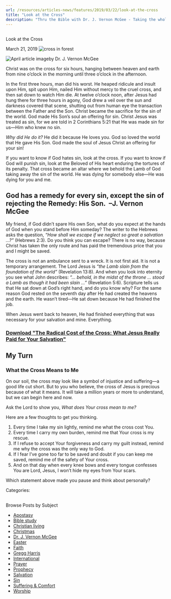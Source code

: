 ```yaml
---
url: /resources/articles-news/features/2019/03/22/look-at-the-cross
title: "Look at the Cross"
description: "Thru the Bible with Dr. J. Vernon McGee - Taking the whole Word to the whole world"
---
```







## 
 Look at the Cross


March 21, 2019
![cross in forest](https://ttb.org/images/default-source/Features-and-News/cross-in-forest.jpg?sfvrsn=c4cd1d16_0 "cross in forest")




![April article image](/images/default-source/Features-and-News/april-article-image.tmb-small.jpg?sfvrsn=17001e16_1 "April article image")by Dr. J. Vernon McGee


Christ was on the cross for six hours, hanging between heaven and earth from nine o’clock in the morning until three o’clock in the afternoon. 


In the first three hours, man did his worst. He heaped ridicule and insult upon Him, spit upon Him, nailed Him without mercy to the cruel cross, and then sat down to watch Him die. At twelve o’clock noon, after Jesus had hung there for three hours in agony, God drew a veil over the sun and darkness covered that scene, shutting out from human eye the transaction between the Father and the Son. Christ became the sacrifice for the sin of the world. God made His Son’s soul an offering for sin. Christ Jesus was treated as sin, for we are told in 2 Corinthians 5:21 that He was made sin for us—Him who knew no sin.


*Why did He do it?* He did it because He loves you. God so loved the world that He gave His Son. God made the soul of Jesus Christ an offering for your sin!


If you want to know if God hates sin, look at the cross. If you want to know if God will punish sin, look at the Beloved of His heart enduring the tortures of its penalty. That cross became an altar where we behold the Lamb of God taking away the sin of the world. He was dying for somebody else—He was dying for you and me.


## God has a remedy for every sin, except the sin of rejecting the Remedy: His Son.  –J. Vernon McGee


My friend, if God didn’t spare His own Son, what do you expect at the hands of God when you stand before Him someday? The writer to the Hebrews asks the question, *“How shall we escape if we neglect so great a salvation …?”* (Hebrews 2:3). Do you think you can escape? There is no way, because Christ has taken the only route and has paid the tremendous price that you and I might be saved.


The cross is not an ambulance sent to a wreck. It is not first aid. It is not a temporary arrangement. The Lord Jesus is *“the Lamb slain from the foundation of the world”* (Revelation 13:8). And when you look into eternity you see what John describes: *“… behold, in the midst of the throne … stood a Lamb as though it had been slain …”* (Revelation 5:6). Scripture tells us that He sat down at God’s right hand, and do you know why? For the same reason God rested on the seventh day after He had created the heavens and the earth. He wasn’t tired—He sat down because He had finished the job. 


When Jesus went back to heaven, He had finished everything that was necessary for your salvation and mine. Everything.


### [Download "The Radical Cost of the Cross: What Jesus Really Paid for Your Salvation"](/docs/default-source/Booklets/ttb_the-radical-cost-of-the-cross.pdf?sfvrsn=a0171e16_2 "TTB_The Radical Cost of the Cross")


## My Turn



### What the Cross Means to Me


On our soil, the cross may look like a symbol of injustice and suffering—a good life cut short. But to you who believe, the cross of Jesus is precious because of what it means. It will take a million years or more to understand, but we can begin here and now. 


Ask the Lord to show you, *What does Your cross mean to me?*  


Here are a few thoughts to get you thinking. 


1. Every time I take my sin lightly, remind me what the cross cost You.
2. Every time I carry my own burden, remind me that Your cross is my rescue.
3. If I refuse to accept Your forgiveness and carry my guilt instead, remind me why the cross was the only way to God.
4. If I fear I’ve gone too far to be saved and doubt if you can keep me saved, remind me of the safety of Your cross.
5. And on that day when every knee bows and every tongue confesses You are Lord, Jesus, I won’t hide my eyes from Your scars.


Which statement above made you pause and think about personally? 



Categories: 









## 
 Browse Posts by Subject


* [Apostasy](/resources/articles-news/-in-tags/tags/Apostasy)
* [Bible study](/resources/articles-news/-in-tags/tags/Bible-study)
* [Christian living](/resources/articles-news/-in-tags/tags/Christian-living)
* [Christmas](/resources/articles-news/-in-tags/tags/Christmas)
* [Dr. J. Vernon McGee](/resources/articles-news/-in-tags/tags/Dr-J-Vernon-McGee)
* [Easter](/resources/articles-news/-in-tags/tags/easter)
* [Faith](/resources/articles-news/-in-tags/tags/Faith)
* [Gregg Harris](/resources/articles-news/-in-tags/tags/Gregg-Harris)
* [International](/resources/articles-news/-in-tags/tags/International)
* [Prayer](/resources/articles-news/-in-tags/tags/prayer)
* [Prophecy](/resources/articles-news/-in-tags/tags/Prophecy)
* [Salvation](/resources/articles-news/-in-tags/tags/Salvation)
* [Sin](/resources/articles-news/-in-tags/tags/sin)
* [Suffering & Comfort](/resources/articles-news/-in-tags/tags/Suffering-Comfort)
* [Worship](/resources/articles-news/-in-tags/tags/worship)






